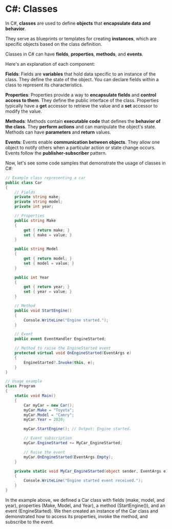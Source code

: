 # C#: Classes

In C#, **classes** are used to define **objects** that **encapsulate data and behavior**. 

They serve as blueprints or templates for creating **instances**, which are specific objects based on the class definition.

Classes in C# can have **fields**, **properties**, **methods**, and **events**. 

Here's an explanation of each component:

**Fields**: Fields are **variables** that hold data specific to an instance of the class. They define the state of the object. You can declare fields within a class to represent its characteristics.

**Properties**: Properties provide a way to **encapsulate fields** and **control access to them**. They define the public interface of the class. Properties typically have a **get** accessor to retrieve the value and a **set** accessor to modify the value.

**Methods**: Methods contain **executable code** that defines the **behavior of the class**. They **perform actions** and can manipulate the object's state. Methods can have **parameters** and **return** values.

**Events**: Events enable **communication between objects**. They allow one object to notify others when a particular action or state change occurs. Events follow the **publisher-subscriber** pattern.

Now, let's see some code samples that demonstrate the usage of classes in C#:

```csharp
// Example class representing a car
public class Car
{
    // Fields
    private string make;
    private string model;
    private int year;

    // Properties
    public string Make
    {
        get { return make; }
        set { make = value; }
    }

    public string Model
    {
        get { return model; }
        set { model = value; }
    }

    public int Year
    {
        get { return year; }
        set { year = value; }
    }

    // Method
    public void StartEngine()
    {
        Console.WriteLine("Engine started.");
    }

    // Event
    public event EventHandler EngineStarted;

    // Method to raise the EngineStarted event
    protected virtual void OnEngineStarted(EventArgs e)
    {
        EngineStarted?.Invoke(this, e);
    }
}

// Usage example
class Program
{
    static void Main()
    {
        Car myCar = new Car();
        myCar.Make = "Toyota";
        myCar.Model = "Camry";
        myCar.Year = 2020;

        myCar.StartEngine(); // Output: Engine started.

        // Event subscription
        myCar.EngineStarted += MyCar_EngineStarted;

        // Raise the event
        myCar.OnEngineStarted(EventArgs.Empty);
    }

    private static void MyCar_EngineStarted(object sender, EventArgs e)
    {
        Console.WriteLine("Engine started event received.");
    }
}
```

In the example above, we defined a Car class with fields (make, model, and year), properties (Make, Model, and Year), a method (StartEngine()), and an event (EngineStarted). We then created an instance of the Car class and demonstrated how to access its properties, invoke the method, and subscribe to the event.

